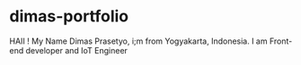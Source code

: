 # dimas-portfolio
HAII ! My Name Dimas Prasetyo, i;m from Yogyakarta, Indonesia. I am Front-end developer and IoT Engineer 
